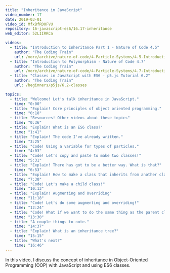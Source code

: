 ```yaml
---
title: "Inheritance in JavaScript"
video_number: 17
date: 2019-03-01
video_id: MfxBfRD0FVU
repository: 16-javascript-es6/16.17-inheritance
web_editor: 52LIIRRCa

videos:
  - title: "Introduction to Inheritance Part 1 - Nature of Code 4.5"
    author: "The Coding Train"
    url: /more/archive/nature-of-code/4-Particle-Systems/4.5-Introduction-to-Inheritance-Part-I
  - title: "Introduction to Polymorphism - Nature of Code 4.7"
    author: "The Coding Train"
    url: /more/archive/nature-of-code/4-Particle-Systems/4.7-Introduction-to-Polymorphism
  - title: "Classes in JavaScript with ES6 - p5.js Tutorial 6.2"
    author: "The Coding Train"
    url: /beginners/p5js/6.2-classes

topics:
  - title: "Welcome! Let's talk inheritance in JavaScript."
    time: "0:00"
  - title: "Explain! Core principles of object oriented programming."
    time: "0:18"
  - title: "Resources! Other videos about these topics"
    time: "0:36"
  - title: "Explain! What is an ES6 class?"
    time: "1:41"
  - title: "Explain! The code I've already written."
    time: "3:25"
  - title: "Code! Using a variable for types of particles."
    time: "4:03"
  - title: "Code! Let's copy and paste to make two classes!"
    time: "5:31"
  - title: "Explain! There has got to be a better way. What is that?"
    time: "6:53"
  - title: "Explain! How to make a class that inherits from another class."
    time: "7:30"
  - title: "Code! Let's make a child class!"
    time: "10:13"
  - title: "Explain! Augmenting and Overriding"
    time: "11:18"
  - title: "Code! Let's do some augmenting and overriding!"
    time: "12:24"
  - title: "Code! What if we want to do the same thing as the parent class but more?"
    time: "13:30"
  - title: "A couple things to note."
    time: "14:37"
  - title: "Explain! What is an inheritance tree?"
    time: "15:15"
  - title: "What's next?"
    time: "16:46"
---
```


In this video, I discuss the concept of inheritance in Object-Oriented Programming (OOP) with JavaScript and using ES6 classes.
